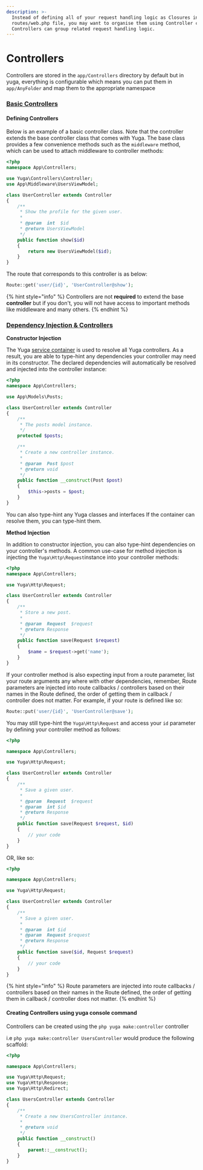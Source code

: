 ```yaml
---
description: >-
  Instead of defining all of your request handling logic as Closures in
  routes/web.php file, you may want to organise them using Controller classes.
  Controllers can group related request handling logic.
---
```


# Controllers

Controllers are stored in the `app/Controllers` directory by default but in yuga, everything is configurable which means you can put them in `app/AnyFolder` and map them to the appropriate namespace

### [Basic Controllers](https://laravel.com/docs/5.7/controllers#basic-controllers)

#### Defining Controllers

Below is an example of a basic controller class. Note that the controller extends the base controller class that comes with Yuga. The base class provides a few convenience methods such as the `middleware` method, which can be used to attach middleware to controller methods:

```php
<?php
namespace App\Controllers;

use Yuga\Controllers\Controller;
use App\Middleware\UsersViewModel;

class UserController extends Controller
{
    /**
     * Show the profile for the given user.
     *
     * @param  int  $id
     * @return UsersViewModel
     */
    public function show($id)
    {
        return new UsersViewModel($id);
    }
}
```

The route that corresponds to this controller is as below:

```php
Route::get('user/{id}', 'UserController@show');
```

{% hint style="info" %}
Controllers are not **required** to extend the base **controller** but if you don't, you will not have access to important methods like middleware and many others.
{% endhint %}

### [Dependency Injection & Controllers](https://laravel.com/docs/5.7/controllers#dependency-injection-and-controllers)

**Constructor Injection**

The Yuga [service container](https://yuga-framework.gitbook.io/documentation/providers) is used to resolve all Yuga controllers. As a result, you are able to type-hint any dependencies your controller may need in its constructor. The declared dependencies will automatically be resolved and injected into the controller instance:

```php
<?php
namespace App\Controllers;

use App\Models\Posts;

class UserController extends Controller
{
    /**
     * The posts model instance.
     */
    protected $posts;

    /**
     * Create a new controller instance.
     *
     * @param  Post $post
     * @return void
     */
    public function __construct(Post $post)
    {
        $this->posts = $post;
    }
}
```

You can also type-hint any Yuga classes and interfaces If the container can resolve them, you can type-hint them. 

**Method Injection**

In addition to constructor injection, you can also type-hint dependencies on your controller's methods. A common use-case for method injection is injecting the `Yuga\Http\Request`instance into your controller methods:

```php
<?php
namespace App\Controllers;

use Yuga\Http\Request;

class UserController extends Controller
{
    /**
     * Store a new post.
     *
     * @param  Request  $request
     * @return Response
     */
    public function save(Request $request)
    {
        $name = $request->get('name');
    }
}
```

If your controller method is also expecting input from a route parameter, list your route arguments any where with other dependencies, remember, Route parameters are injected into route callbacks / controllers based on their names in the Route defined, the order of getting them in callback / controller does not matter. For example, if your route is defined like so:

```php
Route::put('user/{id}', 'UserController@save');
```

You may still type-hint the `Yuga\Http\Request` and access your `id` parameter by defining your controller method as follows:

```php
<?php

namespace App\Controllers;

use Yuga\Http\Request;

class UserController extends Controller
{
    /**
     * Save a given user.
     *
     * @param  Request  $request
     * @param  int $id
     * @return Response
     */
    public function save(Request $request, $id)
    {
        // your code
    }
}

```

OR, like so:

```php
<?php

namespace App\Controllers;

use Yuga\Http\Request;

class UserController extends Controller
{
    /**
     * Save a given user.
     *
     * @param  int $id
     * @param  Request $request
     * @return Response
     */
    public function save($id, Request $request)
    {
        // your code
    }
}

```

{% hint style="info" %}
Route parameters are injected into route callbacks / controllers based on their names in the Route defined, the order of getting them in callback / controller does not matter.
{% endhint %}

#### Creating Controllers using yuga console command

Controllers can be created using the `php yuga make:controller` controller

i.e `php yuga make:controller UsersController` would produce the following scaffold:

```php
<?php

namespace App\Controllers;

use Yuga\Http\Request;
use Yuga\Http\Response;
use Yuga\Http\Redirect;

class UsersController extends Controller
{
    /**
     * Create a new UsersController instance.
     *
     * @return void
     */
    public function __construct()
    {
        parent::__construct();
    }
}

```

